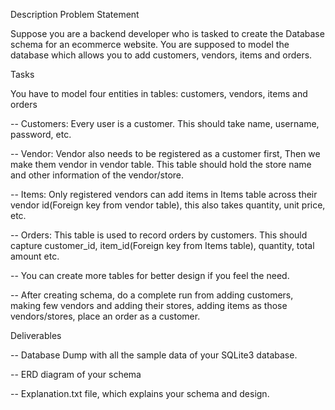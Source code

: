 Description
Problem Statement

Suppose you are a backend developer who is tasked to create the Database schema for an ecommerce website. You are supposed to model the database which allows you to add customers, vendors, items and orders.

Tasks

You have to model four entities in tables: customers, vendors, items and orders

-- Customers: Every user is a customer. This should take name, username, password, etc.

-- Vendor: Vendor also needs to be registered as a customer first,  Then we make them vendor in vendor table. This table should hold the store name and other information of the vendor/store.

-- Items: Only registered vendors can add items in Items table across their vendor id(Foreign key from vendor table), this also takes quantity, unit price, etc.

-- Orders: This table is used to record orders by customers. This should capture customer_id, item_id(Foreign key from Items table), quantity, total amount etc.

-- You can create more tables for better design if you feel the need.

-- After creating schema, do a complete run from adding customers, making few vendors and adding their stores, adding items as those vendors/stores, place an order as a customer.

Deliverables

-- Database Dump with all the sample data of your SQLite3 database.

-- ERD diagram of your schema

-- Explanation.txt file, which explains your schema and design.